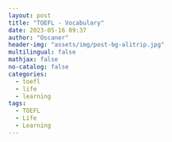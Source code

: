 ```yaml
---
layout: post
title: "TOEFL - Vocabulary"
date: 2023-05-16 09:37
author: "Oscaner"
header-img: "assets/img/post-bg-alitrip.jpg"
multilingual: false
mathjax: false
no-catalog: false
categories:
  - toefl
  - life
  - learning
tags:
  - TOEFL
  - Life
  - Learning
---
```


